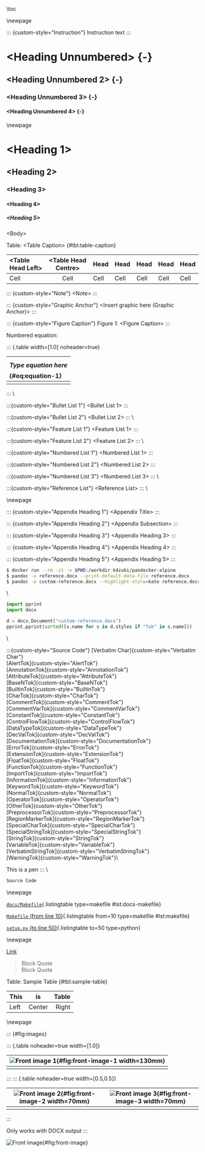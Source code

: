 \toc

\newpage

::: {custom-style="Instruction"}
Instruction text
:::

# \<Heading Unnumbered\> {-}

## \<Heading Unnumbered 2\> {-}

### \<Heading Unnumbered 3\> {-}

#### \<Heading Unnumbered 4\> {-}

\newpage

# \<Heading 1\>

## \<Heading 2\>

### \<Heading 3\>

#### \<Heading 4\>

##### \<Heading 5\>

\<Body\>

<!--
```{=openxml}
<w:p>
<w:pPr>
<w:sectPr>
<w:pgSz w:w="12240" w:h="15840"/>
</w:sectPr>
</w:pPr>
</w:p>
```
-->

Table: \<Table Caption\> {#tbl:table-caption}

| \<Table Head Left\> | \<Table Head Centre\> | Head | Head | Head | Head | Head |
|:--------------------|:---------------------:|:-----|:-----|:-----|:-----|:-----|
| Cell                |         Cell          | Cell | Cell | Cell | Cell | Cell |

<!--
::: {.table width=[0.2,0.2,0.2,0.1,0.1,0.1,0.1]}
:::
-->

::: {custom-style="Note"}
\<Note\>
:::

::: {custom-style="Graphic Anchor"}
\<Insert graphic here (Graphic Anchor)\>
:::

::: {custom-style="Figure Caption"}
Figure 1: \<Figure Caption\>
:::

Numbered equation:

::: {.table width=[1.0] noheader=true}

| $$Type~equation~here$${#eq:equation-1} |
|:---------------------------------------|
|                                        |

:::
\

:::{custom-style="Bullet List 1"}
\<Bullet List 1\>
:::

:::{custom-style="Bullet List 2"}
\<Bullet List 2\>
:::
\

:::{custom-style="Feature List 1"}
\<Feature List 1\>
:::

:::{custom-style="Feature List 2"}
\<Feature List 2\>
:::
\

:::{custom-style="Numbered List 1"}
\<Numbered List 1\>
:::

:::{custom-style="Numbered List 2"}
\<Numbered List 2\>
:::

:::{custom-style="Numbered List 3"}
\<Numbered List 3\>
:::
\

:::{custom-style="Reference List"}
\<Reference List\>
:::
\

\newpage

::: {custom-style="Appendix Heading 1"}
\<Appendix Title\>
:::

::: {custom-style="Appendix Heading 2"}
\<Appendix Subsection\>
:::

::: {custom-style="Appendix Heading 3"}
\<Appendix Heading 3\>
:::

::: {custom-style="Appendix Heading 4"}
\<Appendix Heading 4\>
:::

::: {custom-style="Appendix Heading 5"}
\<Appendix Heading 5\>
:::

```bash
$ docker run --rm -it -v $PWD:/workdir k4zuki/pandocker-alpine
$ pandoc -o reference.docx --print-default-data-file reference.docx
$ pandoc -o custom-reference.docx --highlight-style=kate reference.docx
```

\

```python
import pprint
import docx

d = docx.Document("custom-reference.docx")
pprint.pprint(sorted([s.name for s in d.styles if "Tok" in s.name]))
```

\

:::{custom-style="Source Code"}
[Verbatim Char]{custom-style="Verbatim Char"}\
[AlertTok]{custom-style="AlertTok"}\
[AnnotationTok]{custom-style="AnnotationTok"}\
[AttributeTok]{custom-style="AttributeTok"}\
[BaseNTok]{custom-style="BaseNTok"}\
[BuiltinTok]{custom-style="BuiltinTok"}\
[CharTok]{custom-style="CharTok"}\
[CommentTok]{custom-style="CommentTok"}\
[CommentVarTok]{custom-style="CommentVarTok"}\
[ConstantTok]{custom-style="ConstantTok"}\
[ControlFlowTok]{custom-style="ControlFlowTok"}\
[DataTypeTok]{custom-style="DataTypeTok"}\
[DecValTok]{custom-style="DecValTok"}\
[DocumentationTok]{custom-style="DocumentationTok"}\
[ErrorTok]{custom-style="ErrorTok"}\
[ExtensionTok]{custom-style="ExtensionTok"}\
[FloatTok]{custom-style="FloatTok"}\
[FunctionTok]{custom-style="FunctionTok"}\
[ImportTok]{custom-style="ImportTok"}\
[InformationTok]{custom-style="InformationTok"}\
[KeywordTok]{custom-style="KeywordTok"}\
[NormalTok]{custom-style="NormalTok"}\
[OperatorTok]{custom-style="OperatorTok"}\
[OtherTok]{custom-style="OtherTok"}\
[PreprocessorTok]{custom-style="PreprocessorTok"}\
[RegionMarkerTok]{custom-style="RegionMarkerTok"}\
[SpecialCharTok]{custom-style="SpecialCharTok"}\
[SpecialStringTok]{custom-style="SpecialStringTok"}\
[StringTok]{custom-style="StringTok"}\
[VariableTok]{custom-style="VariableTok"}\
[VerbatimStringTok]{custom-style="VerbatimStringTok"}\
[WarningTok]{custom-style="WarningTok"}\

This is a pen
:::
\

```markdown
Source Code
```

\newpage

[`docs/Makefile`](./Makefile){.listingtable type=makefile #lst:docs-makefile}

[`Makefile` (from line 10)](../Makefile){.listingtable from=10 type=makefile #lst:makefile}

[`setup.py` (to line 50)](../setup.py){.listingtable to=50 type=python}

\newpage

[Link](https://google.com)

> Block Quote\
> Block Quote

Table: Sample Table {#tbl:sample-table}

| This |   is   | Table |
|:-----|:------:|------:|
| Left | Center | Right |

<!--
::: {.table width=[0.3,0.4,0.3]}
:::
-->

\newpage

::: {#fig:images}

::: {.table noheader=true width=[1.0]}

| ![Front image 1](images/front-image.png){#fig:front-image-1 width=130mm} |
|:------------------------------------------------------------------------:|
|                                                                          |

:::
::: {.table noheader=true width=[0.5,0.5]}

| ![Front image 2](images/front-image.png){#fig:front-image-2 width=70mm} | ![Front image 3](images/front-image.png){#fig:front-image-3 width=70mm} |
|:-----------------------------------------------------------------------:|:-----------------------------------------------------------------------:|
|                                                                         |                                                                         |

:::

Only works with DOCX output
:::

![Front image](images/front-image.png){#fig:front-image}

